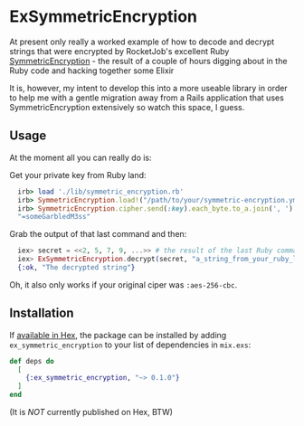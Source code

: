 # ExSymmetricEncryption
At present only really a worked example of how to decode and decrypt strings that were encrypted by RocketJob's excellent Ruby [SymmetricEncryption](https://github.com/rocketjob/symmetric-encryption) - the result of a couple of hours digging about in the Ruby code and hacking together some Elixir

It is, however, my intent to develop this into a more useable library in order to help me with a gentle migration away from a Rails application that uses SymmetricEncryption extensively so watch this space, I guess.

## Usage
At the moment all you can really do is:

Get your private key from Ruby land:

```ruby
  irb> load './lib/symmetric_encryption.rb'
  irb> SymmetricEncryption.load!("/path/to/your/symmetric-encryption.yml", "production")
  irb> SymmetricEncryption.cipher.send(:key).each_byte.to_a.join(', ')
  "=someGarbledM3ss"
```

Grab the output of that last command and then:

```elixir
  iex> secret = <<2, 5, 7, 9, ...>> # the result of the last Ruby command above.
  iex> ExSymmetricEncryption.decrypt(secret, "a_string_from_your_ruby_land_symmetric_encryption")
  {:ok, "The decrypted string"}
```

Oh, it also only works if your original ciper was `:aes-256-cbc`.

## Installation

If [available in Hex](https://hex.pm/docs/publish), the package can be installed
by adding `ex_symmetric_encryption` to your list of dependencies in `mix.exs`:

```elixir
def deps do
  [
    {:ex_symmetric_encryption, "~> 0.1.0"}
  ]
end
```

(It is *NOT* currently published on Hex, BTW)